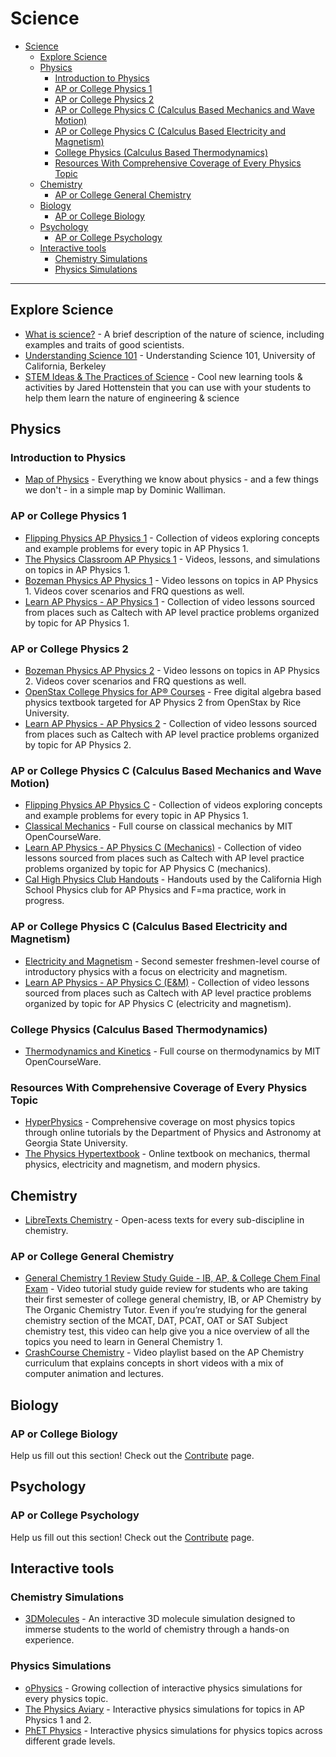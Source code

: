 # Science
- [Science](#science)
  - [Explore Science](#explore-science)
  - [Physics](#physics)
    - [Introduction to Physics](#introduction-to-physics)
    - [AP or College Physics 1](#ap-or-college-physics-1)
    - [AP or College Physics 2](#ap-or-college-physics-2)
    - [AP or College Physics C (Calculus Based Mechanics and Wave Motion)](#ap-or-college-physics-c-calculus-based-mechanics-and-wave-motion)
    - [AP or College Physics C (Calculus Based Electricity and Magnetism)](#ap-or-college-physics-c-calculus-based-electricity-and-magnetism)
    - [College Physics (Calculus Based Thermodynamics)](#college-physics-calculus-based-thermodynamics)
    - [Resources With Comprehensive Coverage of Every Physics Topic](#resources-with-comprehensive-coverage-of-every-physics-topic)
  - [Chemistry](#chemistry)
    - [AP or College General Chemistry](#ap-or-college-general-chemistry)
  - [Biology](#biology)
    - [AP or College Biology](#ap-or-college-biology)
  - [Psychology](#psychology)
    - [AP or College Psychology](#ap-or-college-psychology)
  - [Interactive tools](#interactive-tools)
    - [Chemistry Simulations](#chemistry-simulations)
    - [Physics Simulations](#physics-simulations)

---

## Explore Science
- [What is science?](https://youtu.be/TclBJZuUAOY) - A brief description of the nature of science, including examples and traits of good scientists.
- [Understanding Science 101](https://undsci.berkeley.edu/understanding-science-101/what-is-science/) - Understanding Science 101, University of California, Berkeley
- [STEM Ideas & The Practices of Science](https://www.youtube.com/playlist?list=PLat8Jejmdx1sfzUPWL-lI6WbT109A7PC_) - Cool new learning tools & activities by Jared Hottenstein that you can use with your students to help them learn the nature of engineering & science
  
## Physics

### Introduction to Physics
- [Map of Physics](https://youtu.be/ZihywtixUYo) - Everything we know about physics - and a few things we don't - in a simple map by Dominic Walliman.

### AP or College Physics 1
- [Flipping Physics AP Physics 1](https://www.flippingphysics.com/ap-physics-1.html) - Collection of videos exploring concepts and example problems for every topic in AP Physics 1.
- [The Physics Classroom AP Physics 1](https://www.physicsclassroom.com/class) - Videos, lessons, and simulations on topics in AP Physics 1.
- [Bozeman Physics AP Physics 1](https://www.bozemanscience.com/ap-physics-1-video-list) - Video lessons on topics in AP Physics 1. Videos cover scenarios and FRQ questions as well.
- [Learn AP Physics - AP Physics 1](https://www.learnapphysics.com/apphysics1and2/index.html) - Collection of video lessons sourced from places such as Caltech with AP level practice problems organized by topic for AP Physics 1.

### AP or College Physics 2
- [Bozeman Physics AP Physics 2](https://www.bozemanscience.com/ap-physics-2-video-list) - Video lessons on topics in AP Physics 2. Videos cover scenarios and FRQ questions as well.
- [OpenStax College Physics for AP® Courses](https://openstax.org/details/books/college-physics-ap-courses-2e) - Free digital algebra based physics textbook targeted for AP Physics 2 from OpenStax by Rice University.
- [Learn AP Physics - AP Physics 2](https://www.learnapphysics.com/apphysics1and2/index.html) - Collection of video lessons sourced from places such as Caltech with AP level practice problems organized by topic for AP Physics 2.

### AP or College Physics C (Calculus Based Mechanics and Wave Motion)
- [Flipping Physics AP Physics C](https://www.flippingphysics.com/ap-physics-c.html) - Collection of videos exploring concepts and example problems for every topic in AP Physics 1.
- [Classical Mechanics](https://ocw.mit.edu/courses/8-01sc-classical-mechanics-fall-2016/) - Full course on classical mechanics by MIT OpenCourseWare.
- [Learn AP Physics - AP Physics C (Mechanics)](https://www.learnapphysics.com/apphysicsc/index.html) - Collection of video lessons sourced from places such as Caltech with AP level practice problems organized by topic for AP Physics C (mechanics).
- [Cal High Physics Club Handouts](https://drive.google.com/drive/u/0/folders/1LFX6zXA9H_btR7uX6aV49yy6sa_0i5dQ) - Handouts used by the California High School Physics club for AP Physics and F=ma practice, work in progress. 
### AP or College Physics C (Calculus Based Electricity and Magnetism)
- [Electricity and Magnetism](https://ocw.mit.edu/courses/8-02-physics-ii-electricity-and-magnetism-spring-2007/) - Second semester freshmen-level course of introductory physics with a focus on electricity and magnetism.
- [Learn AP Physics - AP Physics C (E&M)](https://www.learnapphysics.com/apphysicsc/index.html) - Collection of video lessons sourced from places such as Caltech with AP level practice problems organized by topic for AP Physics C (electricity and magnetism).

### College Physics (Calculus Based Thermodynamics)
- [Thermodynamics and Kinetics](https://ocw.mit.edu/courses/5-60-thermodynamics-kinetics-spring-2008/) - Full course on thermodynamics by MIT OpenCourseWare.

### Resources With Comprehensive Coverage of Every Physics Topic
- [HyperPhysics](http://hyperphysics.phy-astr.gsu.edu/hbase/hph.html) - Comprehensive coverage on most physics topics through online tutorials by the Department of Physics and Astronomy at Georgia State University.
- [The Physics Hypertextbook](https://physics.info) - Online textbook on mechanics, thermal physics, electricity and magnetism, and modern physics.

## Chemistry
- [LibreTexts Chemistry](https://chem.libretexts.org/Bookshelves) - Open-acess texts for every sub-discipline in chemistry.

### AP or College General Chemistry
- [General Chemistry 1 Review Study Guide - IB, AP, & College Chem Final Exam](https://www.youtube.com/watch?v=5yw1YH7YA7c) - Video tutorial study guide review for students who are taking their first semester of college general chemistry, IB, or AP Chemistry by The Organic Chemistry Tutor. Even if you’re studying for the general chemistry section of the MCAT, DAT, PCAT, OAT or SAT Subject chemistry test, this video can help give you a nice overview of all the topics you need to learn in General Chemistry 1.
- [CrashCourse Chemistry](https://www.youtube.com/playlist?list=PL8dPuuaLjXtPHzzYuWy6fYEaX9mQQ8oGr) - Video playlist based on the AP Chemistry curriculum that explains concepts in short videos with a mix of computer animation and lectures.

## Biology

### AP or College Biology 
Help us fill out this section! Check out the [Contribute](@/contribute/_index.md) page.

## Psychology

### AP or College Psychology
Help us fill out this section! Check out the [Contribute](@/contribute/_index.md) page.

## Interactive tools

### Chemistry Simulations
- [3DMolecules](https://apps.apple.com/app/id1639183447) - An interactive 3D molecule simulation designed to immerse students to the world of chemistry through a hands-on experience.

### Physics Simulations
- [oPhysics](https://ophysics.com/index.html) - Growing collection of interactive physics simulations for every physics topic.
- [The Physics Aviary](https://www.thephysicsaviary.com) - Interactive physics simulations for topics in AP Physics 1 and 2.
- [PhET Physics](https://phet.colorado.edu/en/simulations/filter?subjects=physics&type=html,prototype) - Interactive physics simulations for physics topics across different grade levels.
